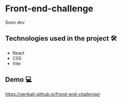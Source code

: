 # Front-end-challenge
Soon dev
## Technologies used in the project 🛠

- React
- CSS
- Vite

## Demo 💻

https://yerikah.github.io/frond-end-challenge/
